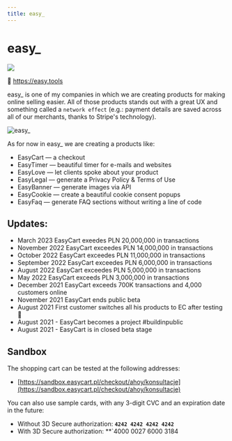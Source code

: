 ```yaml
---
title: easy_
---
```


# easy_

![](https://cloud.overment.com/Shared-Image-2023-01-04-19-51-11-1672858271.png)

🔗 https://easy.tools

easy_ is one of my companies in which we are creating products for making online selling easier. All of those products stands out with a great UX and something called a `network effect` (e.g.: payment details are saved across all of our merchants, thanks to Stripe's technology).

![easy_](https://cloud.overment.com/Shared-Image-2022-11-07-12-08-48-1667819328/Shared-Image-2022-11-07-12-08-48.png)

As for now in easy_ we are creating a products like: 

- EasyCart — a checkout
- EasyTimer — beautiful timer for e-mails and websites
- EasyLove — let clients spoke about your product
- EasyLegal — generate a Privacy Policy & Terms of Use
- EasyBanner — generate images via API
- EasyCookie — create a beautiful cookie consent popups
- EasyFaq — generate FAQ sections without writing a line of code

## Updates:

- March 2023 EasyCart exeedes PLN 20,000,000 in transactions
- November 2022 EasyCart exceedes PLN 14,000,000 in transactions
- October 2022 EasyCart exceedes PLN 11,000,000 in transactions
- September 2022 EasyCart exceedes PLN 6,000,000 in transactions 
- August 2022 EasyCart exceedes PLN 5,000,000 in transactions
- May 2022 EasyCart exceeds PLN 3,000,000 in transactions
- December 2021 EasyCart exceeds 700K transactions and 4,000 customers online
- November 2021 EasyCart ends public beta
- August 2021 First customer switches all his products to EC after testing 🎉
- August 2021 - EasyCart becomes a project #buildinpublic
- August 2021 - EasyCart is in closed beta stage

## Sandbox

The shopping cart can be tested at the following addresses:
- [https://sandbox.easycart.pl/checkout/ahoy/konsultacje](https://sandbox.easycart.pl/checkout/ahoy/konsultacje)

You can also use sample cards, with any 3-digit CVC and an expiration date in the future:
- Without 3D Secure authorization: **`4242 4242 4242 4242`**
- With 3D Secure authorization: **`4000 0027 6000 3184